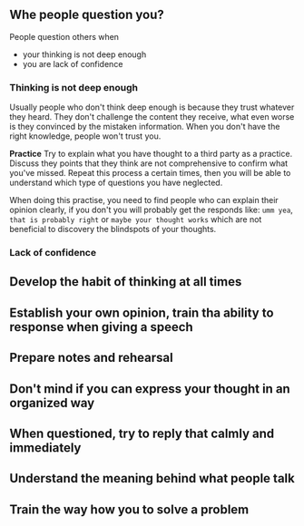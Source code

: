 

## Whe people question you?

People question others when  
- your thinking is not deep enough
- you are lack of confidence

### Thinking is not deep enough 

Usually people who don't think deep enough is because they trust whatever they heard. They don't challenge the content they receive, what even worse is they convinced by the mistaken information. When you don't have the right knowledge, people won't trust you.

**Practice**
Try to explain what you have thought to a third party as a practice. Discuss they points that they think are not comprehensive to confirm what you've missed. Repeat this process a certain times, then you will be able to understand which type of questions you have neglected.

When doing this practise, you need to find people who can explain their opinion clearly, if you don't you will probably get the responds like: `umm yea`, `that is probably right` or  `maybe your thought works` which are not beneficial to discovery the  blindspots of your thoughts.

### Lack of confidence



## Develop the habit of thinking at all times


## Establish your own opinion, train tha ability to response when giving a speech


## Prepare notes and rehearsal


## Don't mind if you can express your thought in an organized way



## When questioned, try to reply that calmly and immediately 



## Understand the meaning behind what people talk



## Train the way how you to solve a problem







